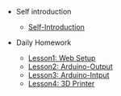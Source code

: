 <!-- 侧边栏 docs/_sidebar.md -->
- Self introduction
  - [Self-Introduction](self-introduction.md)

- Daily Homework
  - [Lesson1: Web Setup](DailyHomework/lesson1-web-site-setup.md)
  - [Lesson2: Arduino-Output](DailyHomework/lesson2-arduino-output.md)
  - [Lesson3: Arduino-Intput](DailyHomework/lesson3-arduino-intput.md)
  - [Lesson4: 3D Printer](DailyHomework/lesson4-3d-printer.md)